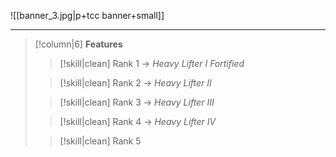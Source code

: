 ![[banner_3.jpg|p+tcc banner+small]]
____
> [!column|6] **Features**
>> [!skill|clean] Rank 1 →
>> *Heavy Lifter I*
>> *Fortified*
>
>> [!skill|clean] Rank 2 →
>> *Heavy Lifter II*
>
>> [!skill|clean] Rank 3 →
>> *Heavy Lifter III*
>
>
>> [!skill|clean] Rank 4 →
>> *Heavy Lifter IV*
>
>> [!skill|clean] Rank 5



